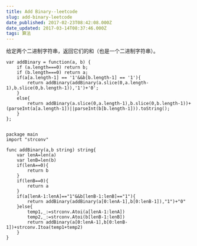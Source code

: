 ```yaml
---
title: Add Binary--leetcode
slug: add-binary-leetcode
date_published: 2017-02-23T08:42:08.000Z
date_updated: 2017-03-14T08:37:46.000Z
tags: 算法
---
```


给定两个二进制字符串，返回它们的和（也是一个二进制字符串）。

    var addBinary = function(a, b) {
        if (a.length===0) return b;
        if (b.length===0) return a;
        if(a[a.length-1] == '1'&&b[b.length-1] == '1'){
            return addBinary(addBinary(a.slice(0,a.length-1),b.slice(0,b.length-1)),'1')+'0';
        }
        else{
            return addBinary(a.slice(0,a.length-1),b.slice(0,b.length-1))+(parseInt(a[a.length-1])||parseInt(b[b.length-1])).toString();
        }
    };
    

    package main
    import "strconv"
    
    func addBinary(a,b string) string{
    	var lenA=len(a)
    	var lenB=len(b)
    	if(lenA==0){
    		return b
    	}
    	if(lenB==0){
    		return a
    	}
    	if(a[lenA-1:lenA]=="1"&&b[lenB-1:lenB]=="1"){
    		return addBinary(addBinary(a[0:lenA-1],b[0:lenB-1]),"1")+"0"
    	}else{
    		temp1,_:=strconv.Atoi(a[lenA-1:lenA])
    		temp2,_:=strconv.Atoi(b[lenB-1:lenB])
    		return addBinary(a[0:lenA-1],b[0:lenB-1])+strconv.Itoa(temp1+temp2)
    	}
    }
    
